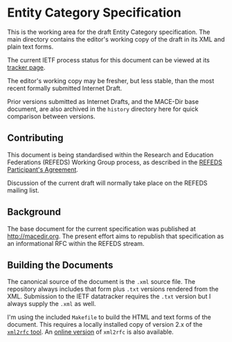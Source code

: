 # Entity Category Specification

This is the working area for the draft Entity Category specification.
The main directory contains the editor's working copy of the draft in its XML
and plain text forms.

The current IETF process status for this document can be viewed at
its [tracker page](https://datatracker.ietf.org/doc/draft-young-entity-category/).

The editor's working copy may be fresher, but less stable, than the most
recent formally submitted Internet Draft.

Prior versions submitted as Internet Drafts, and the MACE-Dir base document,
are also archived in the `history` directory here for quick comparison between versions.

## Contributing

This document is being standardised within the Research and Education Federations
(REFEDS) Working Group process, as described in the
[REFEDS Participant's Agreement](https://refeds.org/about/refeds-participants-agreement).

Discussion of the current draft will normally take place on the REFEDS mailing list.

## Background

The base document for the current specification was published at <http://macedir.org>.
The present effort aims to republish that specification as an informational RFC within
the REFEDS stream.

## Building the Documents

The canonical source of the document is the `.xml` source file.  The
repository always includes that form plus `.txt` versions rendered from the
XML.  Submission to the IETF datatracker requires the `.txt` version but I
always supply the `.xml` as well.

I'm using the included `Makefile` to build the HTML and text forms of the
document.  This requires a locally installed copy of version 2.x of the
[`xml2rfc` tool](https://pypi.python.org/pypi/xml2rfc/).  An
[online version](http://xml.resource.org) of `xml2rfc` is also available.
